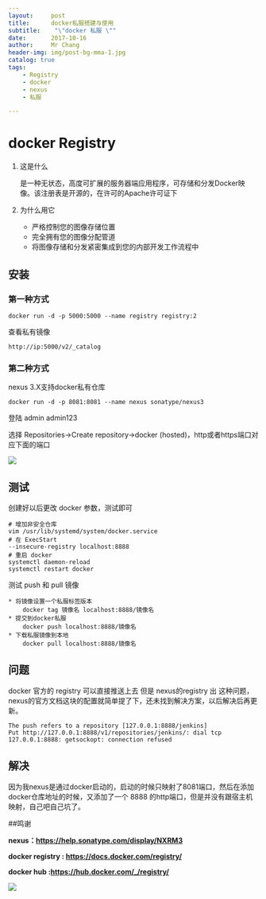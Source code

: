 ```yaml
---
layout:     post
title:     	docker私服搭建与使用
subtitle:    "\"docker 私服 \""
date:       2017-10-16
author:     Mr Chang
header-img: img/post-bg-mma-1.jpg
catalog: true
tags:
    - Registry
    - docker
    - nexus
    - 私服

---
```


# docker Registry

1. 这是什么
	
	是一种无状态，高度可扩展的服务器端应用程序，可存储和分发Docker映像。该注册表是开源的，在许可的Apache许可证下
	
2. 为什么用它
	* 严格控制您的图像存储位置
	* 完全拥有您的图像分配管道
	* 将图像存储和分发紧密集成到您的内部开发工作流程中

	
## 安装

### 第一种方式 

	docker run -d -p 5000:5000 --name registry registry:2
	
查看私有镜像

	http://ip:5000/v2/_catalog
	
### 第二种方式

nexus 3.X支持docker私有仓库

	docker run -d -p 8081:8081 --name nexus sonatype/nexus3
	
登陆 admin admin123

选择 Repositories->Create repository->docker (hosted)，http或者https端口对应下面的端口

![](http://cdn-blog.jetbrains.org.cn/17-10-17/42348025.jpg)


## 测试

创建好以后更改 docker 参数，测试即可

	# 增加非安全仓库
	vim /usr/lib/systemd/system/docker.service
	# 在 ExecStart 
	--insecure-registry localhost:8888
	# 重启 docker
	systemctl daemon-reload
	systemctl restart docker
	
测试 push 和 pull 镜像

	* 将镜像设置一个私服标签版本
		docker tag 镜像名 localhost:8888/镜像名
	* 提交到docker私服
		docker push localhost:8888/镜像名
	* 下载私服镜像到本地
		docker pull localhost:8888/镜像名
		
## 问题

docker 官方的 registry 可以直接推送上去 
但是 nexus的registry 出 这种问题，nexus的官方文档这块的配置就简单提了下，还未找到解决方案，以后解决后再更新。

    The push refers to a repository [127.0.0.1:8888/jenkins]
    Put http://127.0.0.1:8888/v1/repositories/jenkins/: dial tcp 127.0.0.1:8888: getsockopt: connection refused
    
## 解决

因为我nexus是通过docker启动的，启动的时候只映射了8081端口，然后在添加docker仓库地址的时候，又添加了一个 8888 的http端口，但是并没有跟宿主机映射，自己吧自己坑了。
    
   
		
		
##鸣谢

**nexus：https://help.sonatype.com/display/NXRM3**

**docker registry : https://docs.docker.com/registry/**

**docker hub :https://hub.docker.com/_/registry/**
	
![](http://cdn-blog.jetbrains.org.cn/17-10-19/78406186.jpg)
